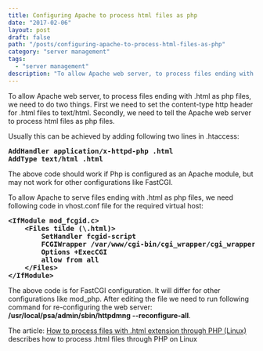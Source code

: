 ```yaml
---
title: Configuring Apache to process html files as php
date: "2017-02-06"
layout: post
draft: false
path: "/posts/configuring-apache-to-process-html-files-as-php"
category: "server management"
tags:
  - "server management"
description: "To allow Apache web server, to process files ending with .html as php files, we need to do two things. First we need to set the content-type http header for .html files to text/html. Secondly, we need to tell the Apache web server to process html files as php files."
---
```


To allow Apache web server, to process files ending with .html as php files, we need to do two things. First we need to set the content-type http header for .html files to text/html. Secondly, we need to tell the Apache web server to process html files as php files.

Usually this can be achieved by adding following two lines in .htaccess:

<pre>
<b>AddHandler application/x-httpd-php .html
AddType text/html .html</b>
</pre>

The above code should work if Php is configured as an Apache module, but may not work for other configurations like FastCGI.

<p>To allow Apache to serve files ending with .html as php files, we need following code in vhost.conf file for the required virtual host:

<pre>
<b>&lt;IfModule mod_fcgid.c&gt;
    &lt;Files tilde (\.html)&gt;
        SetHandler fcgid-script
        FCGIWrapper /var/www/cgi-bin/cgi_wrapper/cgi_wrapper .html
        Options +ExecCGI
        allow from all
    &lt;/Files&gt;
&lt;/IfModule&gt;</b>
</pre>

The above code is for FastCGI configuration. It will differ for other configurations like mod_php. After editing the file we need to run following command for re-configuring the web server: **/usr/local/psa/admin/sbin/httpdmng --reconfigure-all**.

The article: [How to process files with .html extension through PHP (Linux)](https://kb.odin.com/en/115773) describes how to process .html files through PHP on Linux
